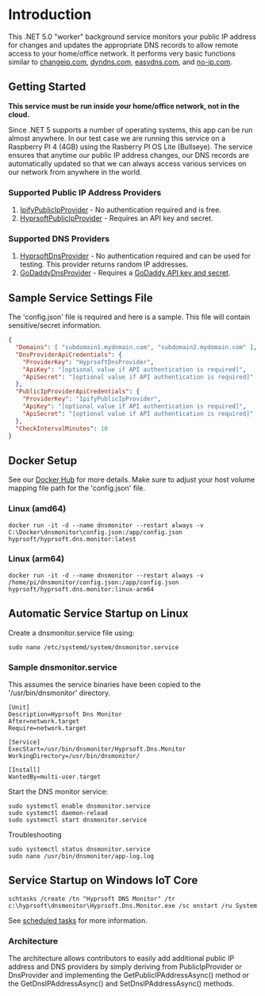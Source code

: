 # Introduction 
This .NET 5.0 "worker" background service monitors your public IP address for changes and updates the appropriate DNS records to allow remote access to your home/office network.
It performs very basic functions similar to [changeip.com](https://changeip.com), [dyndns.com](https://dyndns.com), [easydns.com](https://easydns.com), and [no-ip.com](https://noip.com).

## Getting Started
<b>This service must be run inside your home/office network, not in the cloud.</b>

Since .NET 5 supports a number of operating systems, this app can be run almost anywhere.
In our test case we are running this service on a Raspberry PI 4 (4GB) using the Rasberry PI OS Lite (Bullseye).
The service ensures that anytime our public IP address changes, our DNS records are automatically updated so that we can always access various services on our network from anywhere in the world.

### Supported Public IP Address Providers
1. [IpifyPublicIpProvider](https://www.ipify.org/) - No authentication required and is free.
2. [HyprsoftPublicIpProvider](https://hyprsoftidentity.azurewebsites.net/) - Requires an API key and secret.

### Supported DNS Providers
1. [HyprsoftDnsProvider](https://www.hyprsoft.com/) - No authentication required and can be used for testing.  This provider returns random IP addresses.
2. [GoDaddyDnsProvider](https://www.godaddy.com/) - Requires a [GoDaddy API key and secret](https://developer.godaddy.com/keys).

## Sample Service Settings File
The 'config.json' file is required and here is a sample.  This file will contain sensitive/secret information.
~~~json
{
  "Domains": [ "subdomain1.mydomain.com", "subdomain2.mydomain.com" ],
  "DnsProviderApiCredentials": {
    "ProviderKey": "HyprsoftDnsProvider",
    "ApiKey": "[optional value if API authentication is required]",
    "ApiSecret": "[optional value if API authentication is required]"
  },
  "PublicIpProviderApiCredentials": {
    "ProviderKey": "IpifyPublicIpProvider",
    "ApiKey": "[optional value if API authentication is required]",
    "ApiSecret": "[optional value if API authentication is required]"
  },
  "CheckIntervalMinutes": 10
}
~~~

## Docker Setup
See our [Docker Hub](https://hub.docker.com/repository/docker/hyprsoft/hyprsoft.dns.monitor) for more details.  Make sure to adjust your host volume mapping file path for the 'config.json' file.
### Linux (amd64)
```
docker run -it -d --name dnsmonitor --restart always -v C:\Docker\dnsmonitor\config.json:/app/config.json hyprsoft/hyprsoft.dns.monitor:latest
```
### Linux (arm64)
```
docker run -it -d --name dnsmonitor --restart always -v /home/pi/dnsmonitor/config.json:/app/config.json hyprsoft/hyprsoft.dns.monitor:linux-arm64
```

## Automatic Service Startup on Linux
Create a dnsmonitor.service file using:
```
sudo nano /etc/systemd/system/dnsmonitor.service
```

### Sample dnsmonitor.service
This assumes the service binaries have been copied to the '/usr/bin/dnsmonitor' directory.
```
[Unit]
Description=Hyprsoft Dns Monitor
After=network.target
Require=network.target

[Service]
ExecStart=/usr/bin/dnsmonitor/Hyprsoft.Dns.Monitor
WorkingDirectory=/usr/bin/dnsmonitor/

[Install]
WantedBy=multi-user.target
```

Start the DNS monitor service:
```
sudo systemctl enable dnsmonitor.service
sudo systemctl daemon-reload
sudo systemctl start dnsmonitor.service
```
Troubleshooting
```
sudo systemctl status dnsmonitor.service
sudo nano /usr/bin/dnsmonitor/app-log.log
```

## Service Startup on Windows IoT Core
```
schtasks /create /tn "Hyprsoft DNS Monitor" /tr c:\hyprsoft\dnsmonitor\Hyprsoft.Dns.Monitor.exe /sc onstart /ru System
```
See [scheduled tasks](https://docs.microsoft.com/en-us/windows/desktop/taskschd/schtasks) for more information.

### Architecture
The architecture allows contributors to easily add additional public IP address and DNS providers by simply deriving from PublicIpProvider or DnsProvider and implementing the GetPublicIPAddressAsync() method or the GetDnsIPAddressAsync() and SetDnsIPAddressAsync() methods.

